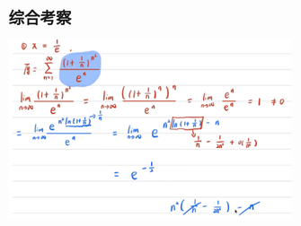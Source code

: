 # 综合考察  
![图 0](../../images/2cedd39b506f081927278c5732289a3000a01f138b7b6f4ce812b6a8c691a5c8.png)  
